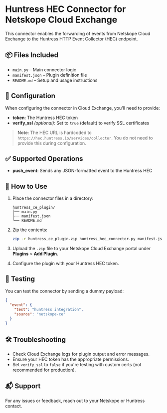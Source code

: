 # Huntress HEC Connector for Netskope Cloud Exchange

This connector enables the forwarding of events from Netskope Cloud Exchange to the Huntress HTTP Event Collector (HEC) endpoint.

## 📦 Files Included

- `main.py` – Main connector logic
- `manifest.json` – Plugin definition file
- `README.md` – Setup and usage instructions

## 🔧 Configuration

When configuring the connector in Cloud Exchange, you'll need to provide:

- **token**: The Huntress HEC token
- **verify_ssl** *(optional)*: Set to `true` (default) to verify SSL certificates

> **Note**: The HEC URL is hardcoded to `https://hec.huntress.io/services/collector`. You do not need to provide this during configuration.

## ✅ Supported Operations

- **push_event**: Sends any JSON-formatted event to the Huntress HEC

## 🚀 How to Use

1. Place the connector files in a directory:
   ```
   huntress_ce_plugin/
   ├── main.py
   ├── manifest.json
   └── README.md
   ```

2. Zip the contents:
   ```bash
   zip -r huntress_ce_plugin.zip huntress_hec_connector.py manifest.json README.md 
   ```

3. Upload the `.zip` file to your Netskope Cloud Exchange portal under **Plugins** > **Add Plugin**.

4. Configure the plugin with your Huntress HEC token.

## 🧪 Testing

You can test the connector by sending a dummy payload:
```json
{
  "event": {
    "test": "huntress integration",
    "source": "netskope-ce"
  }
}
```

## 🛠 Troubleshooting

- Check Cloud Exchange logs for plugin output and error messages.
- Ensure your HEC token has the appropriate permissions.
- Set `verify_ssl` to `false` if you're testing with custom certs (not recommended for production).

## 📬 Support
For any issues or feedback, reach out to your Netskope or Huntress contact.

